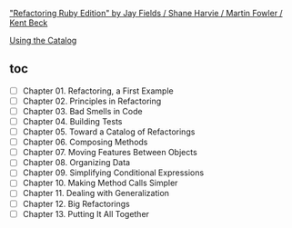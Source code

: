 ["Refactoring Ruby Edition" by Jay Fields / Shane Harvie / Martin Fowler / Kent Beck](https://www.oreilly.com/library/view/refactoring-ruby-edition/9780321603968/)

[Using the Catalog](https://refactoring.com/catalog/)

## toc

- [ ] Chapter 01. Refactoring, a First Example
- [ ] Chapter 02. Principles in Refactoring
- [ ] Chapter 03. Bad Smells in Code
- [ ] Chapter 04. Building Tests
- [ ] Chapter 05. Toward a Catalog of Refactorings
- [ ] Chapter 06. Composing Methods
- [ ] Chapter 07. Moving Features Between Objects
- [ ] Chapter 08. Organizing Data
- [ ] Chapter 09. Simplifying Conditional Expressions
- [ ] Chapter 10. Making Method Calls Simpler
- [ ] Chapter 11. Dealing with Generalization
- [ ] Chapter 12. Big Refactorings
- [ ] Chapter 13. Putting It All Together
